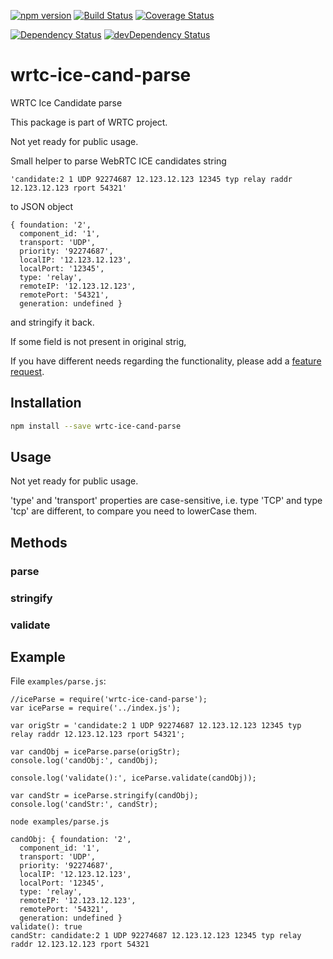 [![npm version](https://badge.fury.io/js/wrtc-ice-cand-parse.svg)](http://badge.fury.io/js/wrtc-ice-cand-parse)
[![Build Status](https://travis-ci.org/alykoshin/wrtc-ice-cand-parse.svg)](https://travis-ci.org/alykoshin/wrtc-ice-cand-parse)
[![Coverage Status](http://coveralls.io/repos/alykoshin/wrtc-ice-cand-parse/badge.svg?branch=master&service=github)](http://coveralls.io/github/alykoshin/wrtc-ice-cand-parse?branch=master)

[![Dependency Status](https://david-dm.org/alykoshin/wrtc-ice-cand-parse/status.svg)](https://david-dm.org/alykoshin/wrtc-ice-cand-parse#info=dependencies)
[![devDependency Status](https://david-dm.org/alykoshin/wrtc-ice-cand-parse/dev-status.svg)](https://david-dm.org/alykoshin/wrtc-ice-cand-parse#info=devDependencies)

wrtc-ice-cand-parse
===================

WRTC Ice Candidate parse

This package is part of WRTC project.

Not yet ready for public usage.

Small helper to parse WebRTC ICE candidates string 

```
'candidate:2 1 UDP 92274687 12.123.12.123 12345 typ relay raddr 12.123.12.123 rport 54321'
```

 to JSON object 
 
```
{ foundation: '2',
  component_id: '1',
  transport: 'UDP',
  priority: '92274687',
  localIP: '12.123.12.123',
  localPort: '12345',
  type: 'relay',
  remoteIP: '12.123.12.123',
  remotePort: '54321',
  generation: undefined }
``` 
and stringify it back.

If some field is not present in original strig,
  
If you have different needs regarding the functionality, please add a [feature request](https://github.com/alykoshin/wrtc-ice-cand-parse/issues).


## Installation

```sh
npm install --save wrtc-ice-cand-parse
```

## Usage

Not yet ready for public usage.

'type' and 'transport' properties are case-sensitive, i.e. type 'TCP' and type 'tcp' are different, to compare you need to lowerCase them.

## Methods
### parse
### stringify
### validate

## Example

File `examples/parse.js`:

```
//iceParse = require('wrtc-ice-cand-parse');
var iceParse = require('../index.js');

var origStr = 'candidate:2 1 UDP 92274687 12.123.12.123 12345 typ relay raddr 12.123.12.123 rport 54321';

var candObj = iceParse.parse(origStr);
console.log('candObj:', candObj);

console.log('validate():', iceParse.validate(candObj));

var candStr = iceParse.stringify(candObj);
console.log('candStr:', candStr);
```

```
node examples/parse.js 
```

```
candObj: { foundation: '2',
  component_id: '1',
  transport: 'UDP',
  priority: '92274687',
  localIP: '12.123.12.123',
  localPort: '12345',
  type: 'relay',
  remoteIP: '12.123.12.123',
  remotePort: '54321',
  generation: undefined }
validate(): true
candStr: candidate:2 1 UDP 92274687 12.123.12.123 12345 typ relay raddr 12.123.12.123 rport 54321
```



